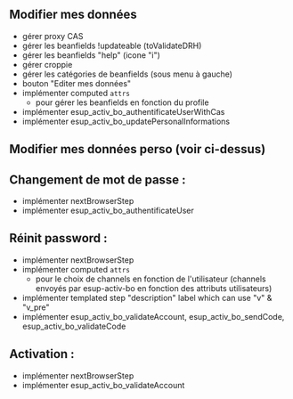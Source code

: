  ## Modifier mes données
- gérer proxy CAS
- gérer les beanfields !updateable (toValidateDRH)
- gérer les beanfields "help" (icone "i")
- gérer croppie
- gérer les catégories de beanfields (sous menu à gauche)
- bouton "Editer mes données"
- implémenter computed `attrs`
  - pour gérer les beanfields en fonction du profile
- implémenter esup_activ_bo_authentificateUserWithCas
- implémenter esup_activ_bo_updatePersonalInformations

## Modifier mes données perso (voir ci-dessus)

## Changement de mot de passe :
- implémenter nextBrowserStep
- implémenter esup_activ_bo_authentificateUser

## Réinit password :
- implémenter nextBrowserStep
- implémenter computed `attrs`
  - pour le choix de channels en fonction de l'utilisateur (channels envoyés par esup-activ-bo en fonction des attributs utilisateurs)
- implémenter templated step "description" label which can use "v" & "v_pre" 
- implémenter esup_activ_bo_validateAccount, esup_activ_bo_sendCode, esup_activ_bo_validateCode

## Activation :
- implémenter nextBrowserStep
- implémenter esup_activ_bo_validateAccount

